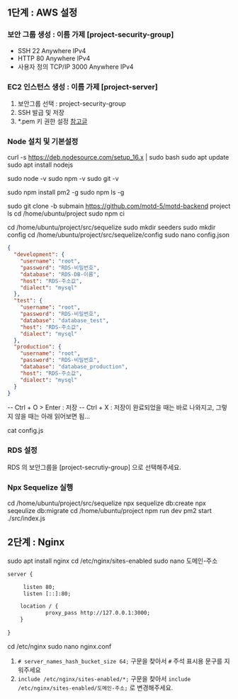 ## 1단계 : AWS 설정

### 보안 그룹 생성 : 이름 가제 [project-security-group]

- SSH 22 Anywhere IPv4
- HTTP 80 Anywhere IPv4
- 사용자 정의 TCP/IP 3000 Anywhere IPv4

### EC2 인스턴스 생성 : 이름 가제 [project-server]

1. 보안그룹 선택 : project-security-group
2. SSH 발급 및 저장
3. *.pem 키 권한 설정 [참고글](https://github.com/unchaptered/hanghae-backend-1/issues/5)

### Node 설치 및 기본설정

curl -s https://deb.nodesource.com/setup_16.x | sudo bash
sudo apt update
sudo apt install nodejs

sudo node -v
sudo npm -v
sudo git -v


sudo npm install pm2 -g
sudo npm ls -g


sudo git clone -b submain https://github.com/motd-5/motd-backend project
ls
cd /home/ubuntu/project
sudo npm ci

cd /home/ubuntu/project/src/sequelize
sudo mkdir seeders
sudo mkdir config
cd /home/ubuntu/project/src/sequelize/config
sudo nano config.json

```json
{
  "development": {
    "username": "root",
    "password": "RDS-비밀번호",
    "database": "RDS-DB-이름",
    "host": "RDS-주소값",
    "dialect": "mysql"
  },
  "test": {
    "username": "root",
    "password": "RDS-비밀번호",
    "database": "database_test",
    "host": "RDS-주소값",
    "dialect": "mysql"
  },
  "production": {
    "username": "root",
    "password": "RDS-비밀번호",
    "database": "database_production",
    "host": "RDS-주소값",
    "dialect": "mysql"
  }
}
```

-- Ctrl + O > Enter : 저장
-- Ctrl + X : 저장이 완료되었을 때는 바로 나와지고, 그렇지 않을 때는 아래 읽어보면 됨...

cat config.js


### RDS 설정

RDS 의 보안그룹을 [project-secrutiy-group] 으로 선택해주세요.

### Npx Sequelize 실행

cd /home/ubuntu/project/src/sequelize
npx sequelize db:create
npx seqeulize db:migrate
cd /home/ubuntu/project
npm run dev
pm2 start ./src/index.js


## 2단계 : Nginx

sudo apt install nginx
cd /etc/nginx/sites-enabled
sudo nano 도메인-주소

```default
server {

	 listen 80;								
   	 listen [::]:80;

	location / {
    		proxy_pass http://127.0.0.1:3000;
  	}
  
}
```

cd /etc/nginx
sudo nano nginx.conf

1. `# server_names_hash_bucket_size 64;` 구문을 찾아서 `#` 주석 표시용 문구를 지워주세요
2. `include /etc/nginx/sites-enabled/*;` 구문을 찾아서 `include /etc/nginx/sites-enabled/도메인-주소;` 로 변경해주세요.
